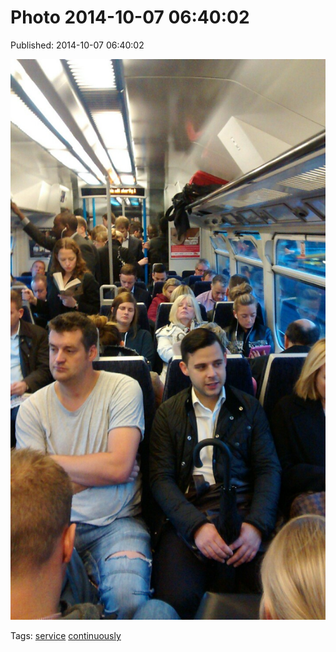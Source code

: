 
# Photo 2014-10-07 06:40:02

Published: 2014-10-07 06:40:02

![](99386746937-0.jpg)

Tags: [service](tag-service.md) [continuously](tag-continuously.md)
